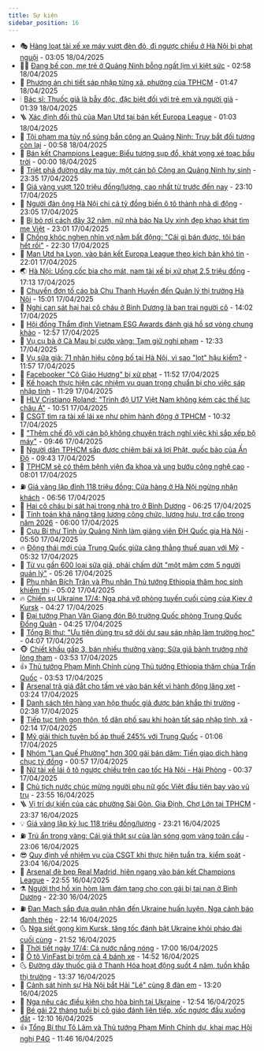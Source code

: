 ```yaml
---
title: Sự kiện
sidebar_position: 16
---
```


<!-- dantri-su-kien:START -->
- 🎭 [Hàng loạt tài xế xe máy vượt đèn đỏ, đi ngược chiều ở Hà Nội bị phạt nguội](https://dantri.com.vn/xa-hoi/hang-loat-tai-xe-xe-may-vuot-den-do-di-nguoc-chieu-o-ha-noi-bi-phat-nguoi-20250418093307666.htm) - 03:05 18/04/2025
- 👨‍🏫 [Đang bế con, mẹ trẻ ở Quảng Ninh bỗng ngất lịm vì kiệt sức](https://dantri.com.vn/doi-song/dang-be-con-me-tre-o-quang-ninh-bong-ngat-lim-vi-kiet-suc-20250418085611655.htm) - 02:58 18/04/2025
- 🌮 [Phương án chi tiết sáp nhập từng xã, phường của TPHCM](https://dantri.com.vn/xa-hoi/phuong-an-chi-tiet-sap-nhap-tung-xa-phuong-cua-tphcm-20250416214256835.htm) - 01:47 18/04/2025
- 🕯 [Bác sĩ: Thuốc giả là bẫy độc, đặc biệt đối với trẻ em và người già](https://dantri.com.vn/suc-khoe/bac-si-thuoc-gia-la-bay-doc-dac-biet-doi-voi-tre-em-va-nguoi-gia-20250418074749903.htm) - 01:39 18/04/2025
- 🪜 [Xác định đối thủ của Man Utd tại bán kết Europa League](https://dantri.com.vn/the-thao/xac-dinh-doi-thu-cua-man-utd-tai-ban-ket-europa-league-20250418080304364.htm) - 01:03 18/04/2025
- 🐘 [Tội phạm ma túy nổ súng bắn công an Quảng Ninh: Truy bắt đối tượng còn lại](https://dantri.com.vn/phap-luat/toi-pham-ma-tuy-no-sung-ban-cong-an-quang-ninh-truy-bat-doi-tuong-con-lai-20250418074200494.htm) - 00:58 18/04/2025
- 🤔 [Bán kết Champions League: Biểu tượng sụp đổ, khát vọng xé toạc bầu trời](https://dantri.com.vn/the-thao/ban-ket-champions-league-bieu-tuong-sup-do-khat-vong-xe-toac-bau-troi-20250417233518141.htm) - 00:00 18/04/2025
- 🧠 [Triệt phá đường dây ma túy, một cán bộ Công an Quảng Ninh hy sinh](https://dantri.com.vn/phap-luat/triet-pha-duong-day-ma-tuy-mot-can-bo-cong-an-quang-ninh-hy-sinh-20250418062943612.htm) - 23:35 17/04/2025
- 📝 [Giá vàng vượt 120 triệu đồng/lượng, cao nhất từ trước đến nay](https://dantri.com.vn/kinh-doanh/gia-vang-vuot-120-trieu-dongluong-cao-nhat-tu-truoc-den-nay-20250417224045795.htm) - 23:10 17/04/2025
- 🦏 [Người đàn ông Hà Nội chi cả tỷ đồng biến ô tô thành nhà di động](https://dantri.com.vn/du-lich/nguoi-dan-ong-ha-noi-chi-ca-ty-dong-bien-o-to-thanh-nha-di-dong-20250416081815365.htm) - 23:05 17/04/2025
- 🥰 [Bị bỏ rơi cách đây 32 năm, nữ nhà báo Na Uy xinh đẹp khao khát tìm mẹ Việt](https://dantri.com.vn/doi-song/bi-bo-roi-cach-day-32-nam-nu-nha-bao-na-uy-xinh-dep-khao-khat-tim-me-viet-20250416154527213.htm) - 23:01 17/04/2025
- 🤗 [Chồng khóc nghẹn nhìn vợ nằm bất động: &quot;Cái gì bán được, tôi bán hết rồi&quot;](https://dantri.com.vn/tam-long-nhan-ai/chong-khoc-nghen-nhin-vo-nam-bat-dong-cai-gi-ban-duoc-toi-ban-het-roi-20250416151639537.htm) - 22:30 17/04/2025
- 🌈 [Man Utd hạ Lyon, vào bán kết Europa League theo kịch bản khó tin](https://dantri.com.vn/the-thao/man-utd-ha-lyon-vao-ban-ket-europa-league-theo-kich-ban-kho-tin-20250418050103984.htm) - 22:01 17/04/2025
- 🌏 [Hà Nội: Uống cốc bia cho mát, nam tài xế bị xử phạt 2,5 triệu đồng](https://dantri.com.vn/xa-hoi/ha-noi-uong-coc-bia-cho-mat-nam-tai-xe-bi-xu-phat-25-trieu-dong-20250417235548274.htm) - 17:13 17/04/2025
- 💄 [Chuyển đơn tố cáo bà Chu Thanh Huyền đến Quản lý thị trường Hà Nội](https://dantri.com.vn/suc-khoe/chuyen-don-to-cao-ba-chu-thanh-huyen-den-quan-ly-thi-truong-ha-noi-20250417213611753.htm) - 15:01 17/04/2025
- 👺 [Nghi can sát hại hai cô cháu ở Bình Dương là bạn trai người cô](https://dantri.com.vn/phap-luat/nghi-can-sat-hai-hai-co-chau-o-binh-duong-la-ban-trai-nguoi-co-20250417203801095.htm) - 14:02 17/04/2025
- 👹 [Hội đồng Thẩm định Vietnam ESG Awards đánh giá hồ sơ vòng chung khảo](https://dantri.com.vn/kinh-doanh/hoi-dong-tham-dinh-vietnam-esg-awards-danh-gia-ho-so-vong-chung-khao-20250417152904177.htm) - 12:57 17/04/2025
- 🌊 [Vụ cụ bà ở Cà Mau bị cướp vàng: Tạm giữ nghi phạm](https://dantri.com.vn/phap-luat/vu-cu-ba-o-ca-mau-bi-cuop-vang-tam-giu-nghi-pham-20250417182744698.htm) - 12:33 17/04/2025
- 🤠 [Vụ sữa giả: 71 nhãn hiệu công bố tại Hà Nội, vì sao &quot;lọt&quot; hậu kiểm?](https://dantri.com.vn/suc-khoe/vu-sua-gia-71-nhan-hieu-cong-bo-tai-ha-noi-vi-sao-lot-hau-kiem-20250417185220815.htm) - 11:57 17/04/2025
- 🎊 [Facebooker &quot;Cô Giáo Hương&quot; bị xử phạt](https://dantri.com.vn/phap-luat/facebooker-co-giao-huong-bi-xu-phat-20250417184120416.htm) - 11:52 17/04/2025
- 🐘 [Kế hoạch thực hiện các nhiệm vụ quan trọng chuẩn bị cho việc sáp nhập tỉnh](https://dantri.com.vn/xa-hoi/ke-hoach-thuc-hien-cac-nhiem-vu-quan-trong-chuan-bi-cho-viec-sap-nhap-tinh-20250417182532110.htm) - 11:29 17/04/2025
- 💂 [HLV Cristiano Roland: &quot;Trình độ U17 Việt Nam không kém các thế lực châu Á&quot;](https://dantri.com.vn/the-thao/hlv-cristiano-roland-trinh-do-u17-viet-nam-khong-kem-cac-the-luc-chau-a-20250417163737432.htm) - 10:51 17/04/2025
- 👹 [CSGT tìm ra tài xế lái xe như phim hành động ở TPHCM](https://dantri.com.vn/xa-hoi/csgt-tim-ra-tai-xe-lai-xe-nhu-phim-hanh-dong-o-tphcm-20250417170352377.htm) - 10:32 17/04/2025
- 🦒 [&quot;Thêm chế độ với cán bộ không chuyên trách nghỉ việc khi sắp xếp bộ máy&quot;](https://dantri.com.vn/noi-vu/them-che-do-voi-can-bo-khong-chuyen-trach-nghi-viec-khi-sap-xep-bo-may-20250417162446427.htm) - 09:46 17/04/2025
- 🗽 [Người dân TPHCM sắp được chiêm bái xá lợi Phật, quốc bảo của Ấn Độ](https://dantri.com.vn/xa-hoi/nguoi-dan-tphcm-sap-duoc-chiem-bai-xa-loi-phat-quoc-bao-cua-an-do-20250417162250720.htm) - 09:43 17/04/2025
- 💄 [TPHCM sẽ có thêm bệnh viện đa khoa và ung bướu công nghệ cao](https://dantri.com.vn/xa-hoi/tphcm-se-co-them-benh-vien-da-khoa-va-ung-buou-cong-nghe-cao-20250417145654173.htm) - 08:01 17/04/2025
- ⛽️ [Giá vàng lập đỉnh 118 triệu đồng: Cửa hàng ở Hà Nội ngừng nhận khách](https://dantri.com.vn/kinh-doanh/gia-vang-lap-dinh-118-trieu-dong-cua-hang-o-ha-noi-ngung-nhan-khach-20250417125742925.htm) - 06:56 17/04/2025
- 🥷 [Hai cô cháu bị sát hại trong nhà trọ ở Bình Dương](https://dantri.com.vn/phap-luat/hai-co-chau-bi-sat-hai-trong-nha-tro-o-binh-duong-20250417130756135.htm) - 06:25 17/04/2025
- 🤖 [Tính toán khả năng tăng lương công chức, lương hưu, trợ cấp trong năm 2026](https://dantri.com.vn/noi-vu/tinh-toan-kha-nang-tang-luong-cong-chuc-luong-huu-tro-cap-trong-nam-2026-20250417121942892.htm) - 06:00 17/04/2025
- 🌊 [Cựu Bí thư Tỉnh ủy Quảng Ninh làm giảng viên ĐH Quốc gia Hà Nội](https://dantri.com.vn/giao-duc/cuu-bi-thu-tinh-uy-quang-ninh-lam-giang-vien-dh-quoc-gia-ha-noi-20250417124317436.htm) - 05:50 17/04/2025
- 🔥 [Động thái mới của Trung Quốc giữa căng thẳng thuế quan với Mỹ](https://dantri.com.vn/the-gioi/dong-thai-moi-cua-trung-quoc-giua-cang-thang-thue-quan-voi-my-20250417120210077.htm) - 05:32 17/04/2025
- 🦏 [Từ vụ gần 600 loại sữa giả, phải chấm dứt &quot;một mâm cơm 5 người quản lý&quot;](https://dantri.com.vn/xa-hoi/tu-vu-gan-600-loai-sua-gia-phai-cham-dut-mot-mam-com-5-nguoi-quan-ly-20250417121946653.htm) - 05:26 17/04/2025
- 🐘 [Phu nhân Bích Trân và Phu nhân Thủ tướng Ethiopia thăm học sinh khiếm thị](https://dantri.com.vn/xa-hoi/phu-nhan-bich-tran-va-phu-nhan-thu-tuong-ethiopia-tham-hoc-sinh-khiem-thi-20250417114039738.htm) - 05:02 17/04/2025
- 🔥 [Chiến sự Ukraine 17/4: Nga phá vỡ phòng tuyến cuối cùng của Kiev ở Kursk](https://dantri.com.vn/the-gioi/chien-su-ukraine-174-nga-pha-vo-phong-tuyen-cuoi-cung-cua-kiev-o-kursk-20250417111459049.htm) - 04:27 17/04/2025
- 💼 [Đại tướng Phan Văn Giang đón Bộ trưởng Quốc phòng Trung Quốc Đổng Quân](https://dantri.com.vn/xa-hoi/dai-tuong-phan-van-giang-don-bo-truong-quoc-phong-trung-quoc-dong-quan-20250417103807751.htm) - 04:25 17/04/2025
- 🚀 [Tổng Bí thư: &quot;Ưu tiên dùng trụ sở dôi dư sau sáp nhập làm trường học&quot;](https://dantri.com.vn/xa-hoi/tong-bi-thu-uu-tien-dung-tru-so-doi-du-sau-sap-nhap-lam-truong-hoc-20250417073257179.htm) - 04:07 17/04/2025
- 🐵 [Chiết khấu gấp 3, bán nhiều thưởng vàng: Sữa giả bành trướng nhờ lòng tham](https://dantri.com.vn/suc-khoe/chiet-khau-gap-3-ban-nhieu-thuong-vang-sua-gia-banh-truong-nho-long-tham-20250417100549456.htm) - 03:53 17/04/2025
- 👍 [Thủ tướng Phạm Minh Chính cùng Thủ tướng Ethiopia thăm chùa Trấn Quốc](https://dantri.com.vn/xa-hoi/thu-tuong-pham-minh-chinh-cung-thu-tuong-ethiopia-tham-chua-tran-quoc-20250417104142757.htm) - 03:53 17/04/2025
- 🚦 [Arsenal trả giá đắt cho tấm vé vào bán kết vì hành động lãng xẹt](https://dantri.com.vn/the-thao/arsenal-tra-gia-dat-cho-tam-ve-vao-ban-ket-vi-hanh-dong-lang-xet-20250417102438136.htm) - 03:24 17/04/2025
- 🥸 [Danh sách tên hàng vạn hộp thuốc giả được bán khắp thị trường](https://dantri.com.vn/phap-luat/danh-sach-ten-hang-van-hop-thuoc-gia-duoc-ban-khap-thi-truong-20250417073448551.htm) - 02:38 17/04/2025
- 🥷 [Tiếp tục tinh gọn thôn, tổ dân phố sau khi hoàn tất sáp nhập tỉnh, xã](https://dantri.com.vn/noi-vu/tiep-tuc-tinh-gon-thon-to-dan-pho-sau-khi-hoan-tat-sap-nhap-tinh-xa-20250417090055302.htm) - 02:14 17/04/2025
- 🤡 [Mỹ giải thích tuyên bố áp thuế 245% với Trung Quốc](https://dantri.com.vn/the-gioi/my-giai-thich-tuyen-bo-ap-thue-245-voi-trung-quoc-20250416054732832.htm) - 01:06 17/04/2025
- 🥳 [Nhóm &quot;Lan Quế Phường&quot; hơn 300 gái bán dâm: Tiền giao dịch hàng chục tỷ đồng](https://dantri.com.vn/phap-luat/nhom-lan-que-phuong-hon-300-gai-ban-dam-tien-giao-dich-hang-chuc-ty-dong-20250417071410991.htm) - 00:57 17/04/2025
- 🤩 [Nữ tài xế lái ô tô ngược chiều trên cao tốc Hà Nội - Hải Phòng](https://dantri.com.vn/xa-hoi/nu-tai-xe-lai-o-to-nguoc-chieu-tren-cao-toc-ha-noi-hai-phong-20250417071827730.htm) - 00:37 17/04/2025
- 🎡 [Chủ tịch nước chúc mừng người phụ nữ gốc Việt đầu tiên bay vào vũ trụ](https://dantri.com.vn/xa-hoi/chu-tich-nuoc-chuc-mung-nguoi-phu-nu-goc-viet-dau-tien-bay-vao-vu-tru-20250417064327008.htm) - 23:55 16/04/2025
- 🪜 [Vị trí dự kiến của các phường Sài Gòn, Gia Định, Chợ Lớn tại TPHCM](https://dantri.com.vn/noi-vu/vi-tri-du-kien-cua-cac-phuong-sai-gon-gia-dinh-cho-lon-tai-tphcm-20250416175124758.htm) - 23:37 16/04/2025
- 💡 [Giá vàng lập kỷ lục 118 triệu đồng/lượng](https://dantri.com.vn/kinh-doanh/gia-vang-lap-ky-luc-118-trieu-dongluong-20250416234123107.htm) - 23:21 16/04/2025
- ⛽️ [Trú ẩn trong vàng: Cái giá thật sự của làn sóng gom vàng toàn cầu](https://dantri.com.vn/kinh-doanh/tru-an-trong-vang-cai-gia-that-su-cua-lan-song-gom-vang-toan-cau-20250416102839502.htm) - 23:06 16/04/2025
- 😎 [Quy định về nhiệm vụ của CSGT khi thực hiện tuần tra, kiểm soát](https://dantri.com.vn/phap-luat/quy-dinh-ve-nhiem-vu-cua-csgt-khi-thuc-hien-tuan-tra-kiem-soat-20250417001437880.htm) - 23:04 16/04/2025
- 🗽 [Arsenal đè bẹp Real Madrid, hiên ngang vào bán kết Champions League](https://dantri.com.vn/the-thao/arsenal-de-bep-real-madrid-hien-ngang-vao-ban-ket-champions-league-20250417055337664.htm) - 22:55 16/04/2025
- ⚗️ [Người thợ hồ xin hòm làm đám tang cho con gái bị tai nạn ở Bình Dương](https://dantri.com.vn/tam-long-nhan-ai/nguoi-tho-ho-xin-hom-lam-dam-tang-cho-con-gai-bi-tai-nan-o-binh-duong-20250416113115808.htm) - 22:30 16/04/2025
- ⛽️ [Đan Mạch sắp đưa quân nhân đến Ukraine huấn luyện, Nga cảnh báo đanh thép](https://dantri.com.vn/the-gioi/dan-mach-sap-dua-quan-nhan-den-ukraine-huan-luyen-nga-canh-bao-danh-thep-20250417050601737.htm) - 22:14 16/04/2025
- 🌜 [Nga siết gọng kìm Kursk, tăng tốc đánh bật Ukraine khỏi pháo đài cuối cùng](https://dantri.com.vn/the-gioi/nga-siet-gong-kim-kursk-tang-toc-danh-bat-ukraine-khoi-phao-dai-cuoi-cung-20250416231147164.htm) - 21:52 16/04/2025
- 🦩 [Thời tiết ngày 17/4: Cả nước nắng nóng](https://dantri.com.vn/xa-hoi/thoi-tiet-ngay-174-ca-nuoc-nang-nong-20250416221626772.htm) - 17:00 16/04/2025
- 🦒 [Ô tô VinFast bị trộm cả 4 bánh xe](https://dantri.com.vn/phap-luat/o-to-vinfast-bi-trom-ca-4-banh-xe-20250416214627579.htm) - 14:52 16/04/2025
- 🌜 [Đường dây thuốc giả ở Thanh Hóa hoạt động suốt 4 năm, tuồn khắp thị trường](https://dantri.com.vn/phap-luat/duong-day-thuoc-gia-o-thanh-hoa-hoat-dong-suot-4-nam-tuon-khap-thi-truong-20250416194952273.htm) - 13:37 16/04/2025
- 🐎 [Cảnh sát hình sự Hà Nội bắt Hải &quot;Lé&quot; cùng 8 đàn em](https://dantri.com.vn/phap-luat/canh-sat-hinh-su-ha-noi-bat-hai-le-cung-8-dan-em-20250416201308907.htm) - 13:20 16/04/2025
- 🌋 [Nga nêu các điều kiện cho hòa bình tại Ukraine](https://dantri.com.vn/the-gioi/nga-neu-cac-dieu-kien-cho-hoa-binh-tai-ukraine-20250416194421037.htm) - 12:54 16/04/2025
- 🧰 [Bé gái 22 tháng tuổi bị cô giáo đánh liên tiếp, xốc ngược đầu xuống đất](https://dantri.com.vn/xa-hoi/be-gai-22-thang-tuoi-bi-co-giao-danh-lien-tiep-xoc-nguoc-dau-xuong-dat-20250416190241556.htm) - 12:10 16/04/2025
- 👍 [Tổng Bí thư Tô Lâm và Thủ tướng Phạm Minh Chính dự, khai mạc Hội nghị P4G](https://dantri.com.vn/xa-hoi/tong-bi-thu-to-lam-va-thu-tuong-pham-minh-chinh-du-khai-mac-hoi-nghi-p4g-20250416183117228.htm) - 11:46 16/04/2025<!-- dantri-su-kien:END -->
